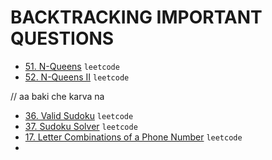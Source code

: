 # BACKTRACKING IMPORTANT QUESTIONS

- [51. N-Queens](https://leetcode.com/problems/n-queens/) `leetcode`</br>
- [52. N-Queens II](https://leetcode.com/problems/n-queens-ii/) `leetcode`</br>

[//]: # (This postions are lefts)
[//]: # (left part)
// aa baki che karva na
- [36. Valid Sudoku](https://leetcode.com/problems/n-queens-ii/) `leetcode`</br>
- [37. Sudoku Solver](https://leetcode.com/problems/n-queens-ii/) `leetcode`</br>
- [17. Letter Combinations of a Phone Number](https://leetcode.com/problems/n-queens-ii/) `leetcode`</br>
- 